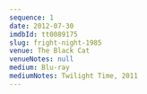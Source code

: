 ```yaml
---
sequence: 1
date: 2012-07-30
imdbId: tt0089175
slug: fright-night-1985
venue: The Black Cat
venueNotes: null
medium: Blu-ray
mediumNotes: Twilight Time, 2011
---
```

